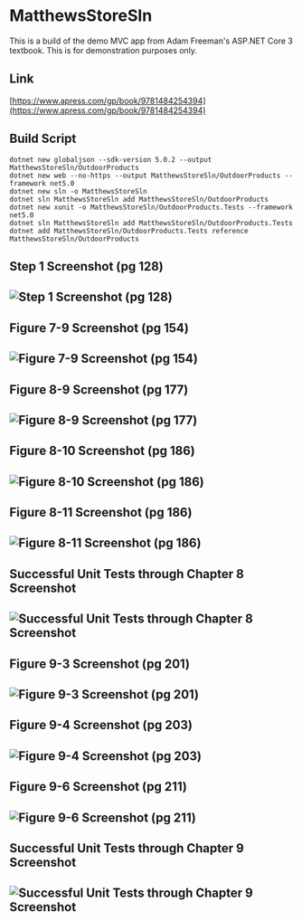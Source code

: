 # MatthewsStoreSln
This is a build of the demo MVC app from Adam Freeman's ASP.NET Core 3 textbook. This is for demonstration purposes only.
## Link
[https://www.apress.com/gp/book/9781484254394](https://www.apress.com/gp/book/9781484254394)

## Build Script

    dotnet new globaljson --sdk-version 5.0.2 --output MatthewsStoreSln/OutdoorProducts
    dotnet new web --no-https --output MatthewsStoreSln/OutdoorProducts --framework net5.0
    dotnet new sln -o MatthewsStoreSln
    dotnet sln MatthewsStoreSln add MatthewsStoreSln/OutdoorProducts 
    dotnet new xunit -o MatthewsStoreSln/OutdoorProducts.Tests --framework net5.0
    dotnet sln MatthewsStoreSln add MatthewsStoreSln/OutdoorProducts.Tests 
    dotnet add MatthewsStoreSln/OutdoorProducts.Tests reference MatthewsStoreSln/OutdoorProducts

## Step 1 Screenshot (pg 128)
## ![Step 1 Screenshot (pg 128)](https://github.com/mcforma/MatthewsStoreSln/blob/master/Images/step1_pg128.JPG)

## Figure 7-9 Screenshot (pg 154)
## ![Figure 7-9 Screenshot (pg 154)](https://github.com/mcforma/MatthewsStoreSln/blob/master/Images/Figure%207-9%20equivalent.png)

## Figure 8-9 Screenshot (pg 177)
## ![Figure 8-9 Screenshot (pg 177)](https://github.com/mcforma/MatthewsStoreSln/blob/master/Images/Shopping%20Cart%20placeholder%20(Fig%208-9).png)

## Figure 8-10 Screenshot (pg 186)
## ![Figure 8-10 Screenshot (pg 186)](https://github.com/mcforma/MatthewsStoreSln/blob/master/Images/Figure%208-10.png)

## Figure 8-11 Screenshot (pg 186)
## ![Figure 8-11 Screenshot (pg 186)](https://github.com/mcforma/MatthewsStoreSln/blob/master/Images/Figure%208-11.png)

## Successful Unit Tests through Chapter 8 Screenshot
## ![Successful Unit Tests through Chapter 8 Screenshot](https://github.com/mcforma/MatthewsStoreSln/blob/master/Images/Unit%20Tests%20thru%20Ch.%208_.png)

## Figure 9-3 Screenshot (pg 201)
## ![Figure 9-3 Screenshot (pg 201)](https://github.com/mcforma/MatthewsStoreSln/blob/master/Images/Figure%209-3_Cart.png)

## Figure 9-4 Screenshot (pg 203)
## ![Figure 9-4 Screenshot (pg 203)](https://github.com/mcforma/MatthewsStoreSln/blob/master/Images/Figure%209-4_Shipping%20Details%20Form.png)

## Figure 9-6 Screenshot (pg 211)
## ![Figure 9-6 Screenshot (pg 211)](https://github.com/mcforma/MatthewsStoreSln/blob/master/Images/Figure%209-6_Completed%20order.png)

## Successful Unit Tests through Chapter 9 Screenshot
## ![Successful Unit Tests through Chapter 9 Screenshot](https://github.com/mcforma/MatthewsStoreSln/blob/master/Images/Unit%20Tests%20thru%20Ch.%209.png)
